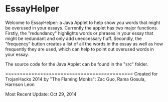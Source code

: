 EssayHelper
===========

Welcome to EssayHelper: a Java Applet to help show you words that might be overused in your essays.
Currently the applet has two major functions. Firstly, the "redundancy" highlights words or phrases in your essay that might be redundant and only add uneccessary fluff.
Secondly, the "frequency" button creates a list of all the words in the essay as well as how frequently they are used, which can help to point out overused words in your essay.

The source code for the Java Applet can be found in the "src" folder.

============================================
Created for TrojanHacks 2014 by "The Flaming Monks":
  Zac Guo, Rama Gosula, Harrison Leon

Most Recent Update: Oct 29, 2014
